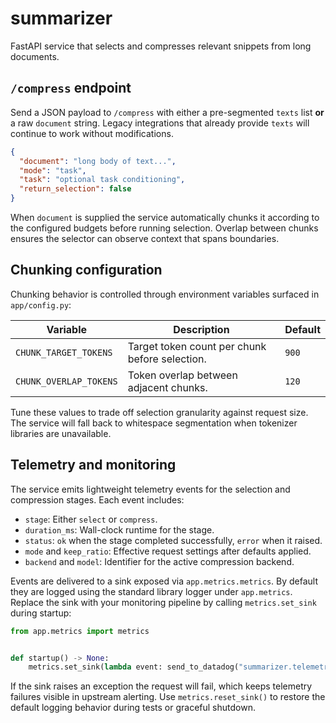 # summarizer

FastAPI service that selects and compresses relevant snippets from long documents.

## `/compress` endpoint

Send a JSON payload to `/compress` with either a pre-segmented `texts` list **or** a
raw `document` string. Legacy integrations that already provide `texts` will
continue to work without modifications.

```json
{
  "document": "long body of text...",
  "mode": "task",
  "task": "optional task conditioning",
  "return_selection": false
}
```

When `document` is supplied the service automatically chunks it according to the
configured budgets before running selection. Overlap between chunks ensures the
selector can observe context that spans boundaries.

## Chunking configuration

Chunking behavior is controlled through environment variables surfaced in
`app/config.py`:

| Variable | Description | Default |
| --- | --- | --- |
| `CHUNK_TARGET_TOKENS` | Target token count per chunk before selection. | `900` |
| `CHUNK_OVERLAP_TOKENS` | Token overlap between adjacent chunks. | `120` |

Tune these values to trade off selection granularity against request size. The
service will fall back to whitespace segmentation when tokenizer libraries are
unavailable.

## Telemetry and monitoring

The service emits lightweight telemetry events for the selection and
compression stages. Each event includes:

- `stage`: Either `select` or `compress`.
- `duration_ms`: Wall-clock runtime for the stage.
- `status`: `ok` when the stage completed successfully, `error` when it raised.
- `mode` and `keep_ratio`: Effective request settings after defaults applied.
- `backend` and `model`: Identifier for the active compression backend.

Events are delivered to a sink exposed via `app.metrics.metrics`. By default
they are logged using the standard library logger under `app.metrics`. Replace
the sink with your monitoring pipeline by calling `metrics.set_sink` during
startup:

```python
from app.metrics import metrics


def startup() -> None:
    metrics.set_sink(lambda event: send_to_datadog("summarizer.telemetry", event))
```

If the sink raises an exception the request will fail, which keeps telemetry
failures visible in upstream alerting. Use `metrics.reset_sink()` to restore the
default logging behavior during tests or graceful shutdown.
